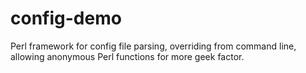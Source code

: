 config-demo
===========

Perl framework for config file parsing, overriding from command line, allowing anonymous Perl functions for more geek factor.